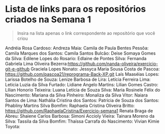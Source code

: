 # Lista de links para os repositórios criados na Semana 1

> Insira na lista apenas o link correspondente ao repositório que você criou  

Andréia Rosa Cardoso:
Andreza Maia:
Camila de Paula Bentes Pessôa:
Camila Marques dos Santos:
Camila Santos Bulcão:
Deise Somaya Gomes da Silva:
Edilene Lopes do Rosario:
Edlaine de Pontes Silva:
Fernanda Gabriela Lima Oliveira Bezerra:https://github.com/nanda-oliveira/exercicio-git-e-github
Graciela Lopes Nonato:
Jessyca Maria Sousa Costa de Pascoa: https://github.com/pascoa21/reprograma-Back-XP.git
Laís Maaséias Lopes:
Larissa Botelho de Souza:
Lenize Barbosa de Lira:
Letícia Ferreira Lima:
Leticia Luzia da Silva Furtado:
Lidiane Angelo Martins:
Lilian Gomes Castro:
Lílian Honorio Teixeira:
Luana Letícia de Souza Silva:
Maria Rosinele Félix do Nascimento:
Mariana da Silva Pinheiro:
Monaliza da Silva Vitor:
Naiara Santos de Lima:
Nathália Cristina dos Santos:
Patrícia de Souza dos Santos:
Phabliny Martins Silva Bomfim:
Raphaela Cristina Oliveira Britto: https://github.com/RaphaelaCristina/Exercicio-semana1
Renata Braga de Abreu:
Shaiene Carlos Barbosa:
Simoni Accioly Vieira:
Tainara Moreno da Silva:
Tassila da Silva Bomfim:
Thaíssa Carrafa do Nascimento:
Vivian Kimie Toyota:

